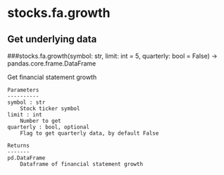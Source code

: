 # stocks.fa.growth

## Get underlying data 
###stocks.fa.growth(symbol: str, limit: int = 5, quarterly: bool = False) -> pandas.core.frame.DataFrame

Get financial statement growth

    Parameters
    ----------
    symbol : str
        Stock ticker symbol
    limit : int
        Number to get
    quarterly : bool, optional
        Flag to get quarterly data, by default False

    Returns
    -------
    pd.DataFrame
        Dataframe of financial statement growth
